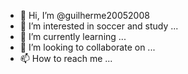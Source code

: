 - 👋 Hi, I’m @guilherme20052008
- 👀 I’m interested in soccer and study ...
- 🌱 I’m currently learning ...
- 💞️ I’m looking to collaborate on ...
- 📫 How to reach me ...

<!---
guilherme20052008/guilherme20052008 is a ✨ special ✨ repository because its `README.md` (this file) appears on your GitHub profile.
You can click the Preview link to take a look at your changes.
--->
